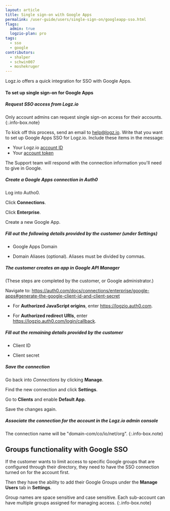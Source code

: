 ```yaml
---
layout: article
title: Single sign-on with Google Apps
permalink: /user-guide/users/single-sign-on/googleapp-sso.html
flags:
  admin: true
  logzio-plan: pro
tags:
  - sso
  - google
contributors:
  - shalper
  - schwin007
  - moshekruger
---
```


Logz.io offers a quick integration for SSO with Google Apps.

#### To set up single sign-on for Google Apps

<div class="tasklist">

##### Request SSO access from Logz.io

Only account admins can request single sign-on access for their accounts.
{:.info-box.note}

To kick off this process, send an email to [help@logz.io](mailto:help@logz.io).
Write that you want to set up Google Apps SSO for Logz.io.
Include these items in the message:

* Your Logz.io [account ID]({{site.baseurl}}/user-guide/accounts/finding-your-account-id.html)
* Your [account token](https://app.logz.io/#/dashboard/settings/manage-accounts)

The Support team will respond with the connection information you'll need to give in Google.

##### Create a Google Apps connection in Auth0

Log into Autho0.

Click **Connections**.

Click **Enterprise**.

Create a new Google App.

##### Fill out the following details provided by the customer (under **Settings**)

* Google Apps Domain

* Domain Aliases (optional). Aliases must be divided by commas.

##### The customer creates an app in Google API Manager

(These steps are completed by the customer, or Google administrator.)

Navigate to: https://auth0.com/docs/connections/enterprise/google-apps#generate-the-google-client-id-and-client-secret

* For **Authorized JavaScript origins**, enter  https://logzio.auth0.com.

* For **Authorized redirect URIs**, enter  https://logzio.auth0.com/login/callback.

##### Fill out the remaining details provided by the customer

* Client ID

* Client secret

##### Save the connection

Go back into *Connections* by clicking **Manage**.

Find the new connection and click **Settings**.

Go to **Clients** and enable **Default App**.

Save the changes again.

##### Associate the connection for the account in the Logz.io admin console

The connection name will be "domain-com/co/io/net/org".
{:.info-box.note}

</div>

## Groups functionality with Google SSO

If the customer wants to limit access to specific Google groups that are configured through their directory, they need to have the SSO connection turned on for the account first.

Then they have the ability to add their Google Groups under the **Manage Users** tab in **Settings**.

Group names are space sensitive and case sensitive. Each sub-account can have multiple groups assigned for managing access.
{:.info-box.note}